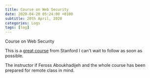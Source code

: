 ```yaml
---
title: Course on Web Security
date: 2020-04-20 05:24:00 +0100
subtitle: 20th April, 2020
categories: Logs
tags: [log]
---
```


Course on Web Security

This is a [great course](https://web.stanford.edu/class/cs253/) from Stanford I can't wait to follow as soon as possible.

The instructor if Feross Aboukhadijeh and the whole course has been prepared for remote class in mind.